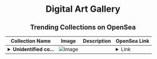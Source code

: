 <div align="center">

# Digital Art Gallery

## Trending Collections on OpenSea

| Collection Name                       | Image                                                                                     | Description                       | OpenSea Link                                                                                          |
|---------------------------------------|-------------------------------------------------------------------------------------------|-----------------------------------|--------------------------------------------------------------------------------------------------------|
| **<details><summary>Unidentified co...</summary>Unidentified contract 20c1abdf-2790-4a65-a43c-bb8b73a5d588</details>** | ![Image](https://i.seadn.io/s/raw/files/a837708742ad8afcb35eb60ba787976d.jpg?w=500&auto=format?w=200&auto=format) |  | <details><summary>Link</summary>[Unidentified contract 20c1abdf-2790-4a65-a43c-bb8b73a5d588](https://opensea.io/collection/unidentified-contract-20c1abdf-2790-4a65-a43c-bb8b)</details> |

</div>